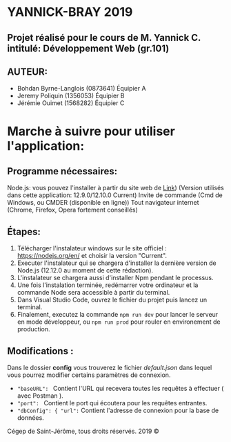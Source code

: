 # YANNICK-BRAY 2019
## Projet réalisé pour le cours de M. Yannick C. intitulé: Développement Web (gr.101)

## AUTEUR: 
- Bohdan Byrne-Langlois (0873641) Équipier A 
- Jeremy Poliquin (1356053) Équipier B 
- Jérémie Ouimet (1568282) Équipier C 


# Marche à suivre pour utiliser l'application:

## Programme nécessaires:
Node.js: vous pouvez l'installer à partir du site web de [Link](http://nodejs.org)) (Version utilisés dans cette application: 12.9.0/12.10.0 Current)
Invite de commande (Cmd de Windows, ou CMDER (disponible en ligne))
Tout navigateur internet (Chrome, Firefox, Opera fortement conseillés)

## Étapes:

1. Télécharger l'instalateur windows sur le site officiel : https://nodejs.org/en/ et choisir la version "Current".
2. Executer l'instalateur qui se chargera d'installer la dernière version de Node.js (12.12.0 au moment de cette rédaction).
3. L'instalateur se chargera aussi d'installer Npm pendant le processus.
4. Une fois l'instalation terminée, redémarrer votre ordinateur et la commande Node sera accessible à partir du terminal.
5. Dans Visual Studio Code, ouvrez le fichier du projet puis lancez un terminal.
6. Finalement, executez la commande ```npm run dev``` pour lancer le serveur en mode développeur,
   ou ```npm run prod``` pour rouler en environement de production.

## Modifications : 

Dans le dossier **config** vous trouverez le fichier *default.json* dans lequel vous pourrez modifier certains paramètres de connexion.

- ```"baseURL": ``` Contient l'URL qui recevera toutes les requêtes à effectuer ( avec Postman ).
- ```"port": ``` Contient le port qui écoutera pour les requêtes entrantes.
- ```"dbConfig": { "url":``` Contient l'adresse de connexion pour la base de données.

Cégep de Saint-Jérôme, tous droits réservés. 2019 ©




